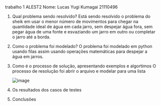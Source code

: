 trabalho 1 ALEST2
Nome: Lucas Yugi Kumagai 21110496

1. Qual problema sendo resolvido?
    Está sendo resolvido o problema do sheik em usar o menor número de movimentos para chegar
    na quantidade ideal de água em cada jarro, sem despejar água fora, sem pegar água de uma fonte 
    e esvaziando um jarro em outro ou completar o jarro até a borda. 

2. Como o problema foi modelado?
    O problema foi modelado em python usando filas assim usando operações matemáticas para despejar a água em jarros.

3. Como é o processo de solução, apresentando exemplos e algortimos
    O processo de resolução foi 
    abrir o arquivo e modelar para uma lista 
    
    ![image](https://user-images.githubusercontent.com/80711078/191148791-ea1af342-1c8b-4bc3-901b-f3c9d64f359d.png)

4. Os resultados dos casos de testes 

5. Conclusões
